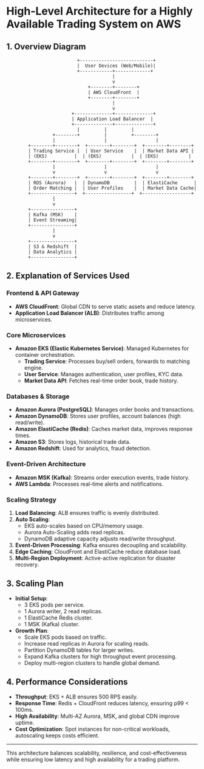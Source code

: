 # High-Level Architecture for a Highly Available Trading System on AWS

## 1. Overview Diagram

```
                          +---------------------------+
                          |  User Devices (Web/Mobile)|
                          +------------+-------------+
                                       |
                                       v
                              +--------+--------+
                              | AWS CloudFront  |
                              +--------+--------+
                                       |
                                       v
                        +--------------+--------------+
                        | Application Load Balancer  |
                        +--------------+--------------+
                          |         |         |
                 +--------+         |         +--------+
                 |                  |                  |
        +--------+--------+  +--------+--------+  +--------+--------+
        | Trading Service |  | User Service    |  | Market Data API |
        | (EKS)          |  | (EKS)           |  | (EKS)           |
        +--------+--------+  +--------+--------+  +--------+--------+
                 |                  |                  |
                 v                  v                  v
        +--------+--------+  +--------+--------+  +--------+--------+
        | RDS (Aurora)   |  | DynamoDB         |  | ElastiCache      |
        | Order Matching |  | User Profiles    |  | Market Data Cache|
        +----------------+  +-----------------+  +------------------+
                 |
                 v
        +----------------+
        | Kafka (MSK)    | 
        | Event Streaming|
        +----------------+
                 |
                 v
        +----------------+
        | S3 & Redshift  |
        | Data Analytics |
        +----------------+
```

## 2. Explanation of Services Used

### **Frontend & API Gateway**
- **AWS CloudFront**: Global CDN to serve static assets and reduce latency.
- **Application Load Balancer (ALB)**: Distributes traffic among microservices.

### **Core Microservices**
- **Amazon EKS (Elastic Kubernetes Service)**: Managed Kubernetes for container orchestration.
  - **Trading Service**: Processes buy/sell orders, forwards to matching engine.
  - **User Service**: Manages authentication, user profiles, KYC data.
  - **Market Data API**: Fetches real-time order book, trade history.

### **Databases & Storage**
- **Amazon Aurora (PostgreSQL)**: Manages order books and transactions.
- **Amazon DynamoDB**: Stores user profiles, account balances (high read/write).
- **Amazon ElastiCache (Redis)**: Caches market data, improves response times.
- **Amazon S3**: Stores logs, historical trade data.
- **Amazon Redshift**: Used for analytics, fraud detection.

### **Event-Driven Architecture**
- **Amazon MSK (Kafka)**: Streams order execution events, trade history.
- **AWS Lambda**: Processes real-time alerts and notifications.

### **Scaling Strategy**
1. **Load Balancing**: ALB ensures traffic is evenly distributed.
2. **Auto Scaling**:
   - EKS auto-scales based on CPU/memory usage.
   - Aurora Auto-Scaling adds read replicas.
   - DynamoDB adaptive capacity adjusts read/write throughput.
3. **Event-Driven Processing**: Kafka ensures decoupling and scalability.
4. **Edge Caching**: CloudFront and ElastiCache reduce database load.
5. **Multi-Region Deployment**: Active-active replication for disaster recovery.

## 3. Scaling Plan
- **Initial Setup**: 
  - 3 EKS pods per service.
  - 1 Aurora writer, 2 read replicas.
  - 1 ElastiCache Redis cluster.
  - 1 MSK (Kafka) cluster.
- **Growth Plan**:
  - Scale EKS pods based on traffic.
  - Increase read replicas in Aurora for scaling reads.
  - Partition DynamoDB tables for larger writes.
  - Expand Kafka clusters for high throughput event processing.
  - Deploy multi-region clusters to handle global demand.

## 4. Performance Considerations
- **Throughput**: EKS + ALB ensures 500 RPS easily.
- **Response Time**: Redis + CloudFront reduces latency, ensuring p99 < 100ms.
- **High Availability**: Multi-AZ Aurora, MSK, and global CDN improve uptime.
- **Cost Optimization**: Spot instances for non-critical workloads, autoscaling keeps costs efficient.

---
This architecture balances scalability, resilience, and cost-effectiveness while ensuring low latency and high availability for a trading platform.